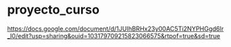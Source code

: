 # proyecto_curso
https://docs.google.com/document/d/1JUIhBRHx23y00AC5Ti2NYPHGgd6lr_I0/edit?usp=sharing&ouid=103179709215823066575&rtpof=true&sd=true
